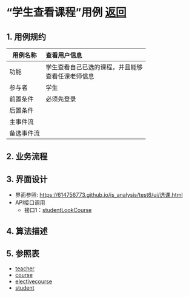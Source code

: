 ﻿<!-- markdownlint-disable MD033-->
<!-- 禁止MD033类型的警告 https://www.npmjs.com/package/markdownlint -->

# “学生查看课程”用例 [返回](../README.md)
## 1. 用例规约

|用例名称|查看用户信息|
|-------|:-------------|
|功能|学生查看自己已选的课程，并且能够<br>查看任课老师信息|
|参与者|学生|
|前置条件|必须先登录|
|后置条件| |
|主事件流| |
|备选事件流| |

## 2. 业务流程

## 3. 界面设计
- 界面参照: https://614756773.github.io/is_analysis/test6/ui/选课.html
- API接口调用
    - 接口1：[studentLookCourse](../接口/studentLookCourse.md)

## 4. 算法描述

## 5. 参照表
- [teacher](../数据库设计.md/#teacher)
- [course](../数据库设计.md/#course)
- [electivecourse](../数据库设计.md/#electivecourse)
- [student](../数据库设计.md/#student)
